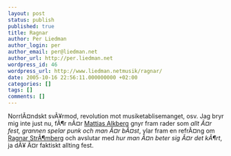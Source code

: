 ```yaml
---
layout: post
status: publish
published: true
title: Ragnar
author: Per Liedman
author_login: per
author_email: per@liedman.net
author_url: http://per.liedman.net
wordpress_id: 46
wordpress_url: http://www.liedman.netmusik/ragnar/
date: 2005-10-16 22:56:11.000000000 +02:00
categories: []
tags: []
comments: []
---
```

NorrlÃ¤ndskt svÃ¥rmod, revolution mot musiketablisemanget, osv. Jag bryr mig inte just nu, fÃ¶r nÃ¤r <a href="http://www.last.fm/music/Mattias+Alkberg+BD">Mattias Alkberg</a> gnyr fram rader som <i>allt Ã¤r fest, grannen spelar punk och man Ã¤r bÃ¤st</i>, ylar fram en refrÃ¤ng om <a href="http://www.albertbonniersforlag.se/200/201.asp?AuthorId=5896">Ragnar StrÃ¶mberg</a> och avslutar med <i>hur man Ã¤n beter sig Ã¤r det kÃ¶rt</i>, ja dÃ¥ Ã¤r faktiskt allting fest.
